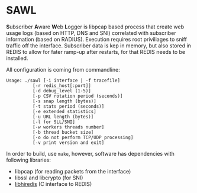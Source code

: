 # SAWL
**S**ubscriber **A**ware **W**eb **L**ogger is libpcap based process that create web usage logs (based on HTTP, DNS and SNI) correlated with subscriber information (based on RADIUS).
Execution requires root priviliages to sniff traffic off the interface. Subscriber data is kep in memory, but also stored in REDIS to allow for fater ramp-up after restarts, for that REDIS needs to be installed.

All configuration is coming from commandline:
```
Usage: ./sawl [-i interface | -f tracefile]
          [-r redis_host[:port]]
          [-d debug_level (1-5)]
          [-p CSV rotation period (seconds)]
          [-s snap length (bytes)]
          [-t stats period (seconds)]
          [-e extended statistics]
          [-u URL length (bytes)]
          [-l for SLL/SNI]
          [-w workers threads number]
          [-b thread bucket size]
          [-o do not perform TCP/UDP processing]
          [-v print version and exit]
```

In order to build, use `make`, however, software has dependencies with following libraries:
* libpcap (for reading packets from the interface)
* libssl and libcrypto (for SNI)
* [libhiredis](https://github.com/redis/hiredis) (C interface to REDIS)
